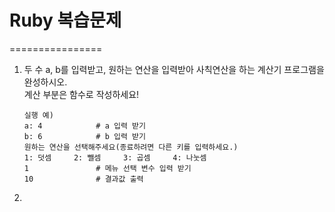 # Ruby 복습문제
================
1. 두 수 a, b를 입력받고, 원하는 연산을 입력받아 사칙연산을 하는 계산기 프로그램을 완성하시오.  
계산 부분은 함수로 작성하세요!  
    ```
    실행 예)
    a: 4            # a 입력 받기
    b: 6            # b 입력 받기
    원하는 연산을 선택해주세요(종료하려면 다른 키를 입력하세요.)
    1: 덧셈     2: 뺄셈     3: 곱셈     4: 나눗셈
    1               # 메뉴 선택 변수 입력 받기
    10              # 결과값 출력    
    ```

2. 